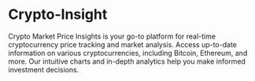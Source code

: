 # Crypto-Insight
Crypto Market Price Insights is your go-to platform for real-time cryptocurrency price tracking and market analysis. Access up-to-date information on various cryptocurrencies, including Bitcoin, Ethereum, and more. Our intuitive charts and in-depth analytics help you make informed investment decisions. 
